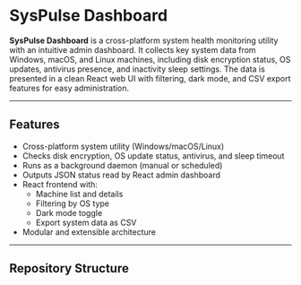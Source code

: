 # SysPulse Dashboard

**SysPulse Dashboard** is a cross-platform system health monitoring utility with an intuitive admin dashboard. It collects key system data from Windows, macOS, and Linux machines, including disk encryption status, OS updates, antivirus presence, and inactivity sleep settings. The data is presented in a clean React web UI with filtering, dark mode, and CSV export features for easy administration.

---

## Features

- Cross-platform system utility (Windows/macOS/Linux)
- Checks disk encryption, OS update status, antivirus, and sleep timeout
- Runs as a background daemon (manual or scheduled)
- Outputs JSON status read by React admin dashboard
- React frontend with:
  - Machine list and details
  - Filtering by OS type
  - Dark mode toggle
  - Export system data as CSV
- Modular and extensible architecture

---

## Repository Structure

